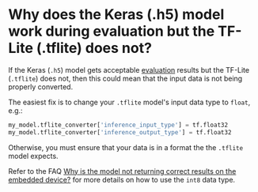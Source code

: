 # Why does the Keras (.h5) model work during evaluation but the TF-Lite (.tflite) does not?

If the Keras (`.h5`) model gets acceptable [evaluation](../guides/model_evaluation.md) results
but the TF-Lite (`.tflite`) does not, then this could mean that the input data is not being properly
converted.

The easiest fix is to change your `.tflite` model's input data type to `float`, e.g.:

```python
my_model.tflite_converter['inference_input_type'] = tf.float32
my_model.tflite_converter['inference_output_type'] = tf.float32
```
Otherwise, you must ensure that your data is in a format the the `.tflite` model expects.

Refer to the FAQ [Why is the model not returning correct results on the embedded device?](./why_is_model_not_working_on_embedded.md)
for more details on how to use the `int8` data type.


